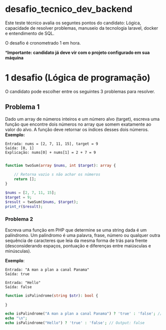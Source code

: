 # desafio_tecnico_dev_backend

Este teste técnico avalia os seguntes pontos do candidato: Lógica, capacidade de resolver problemas, manuseio da tecnologia laravel, docker e entendimento de SQL. 

O desafio é cronometrado 1 em hora.


***Importante: candidato já deve vir com o projeto configurado em sua máquina**



# 1 desafio (Lógica de programação)
O candidato pode escolher entre os  seguintes 3 problemas para resolver.

## Problema 1
Dado um array de números inteiros e um número alvo (target), escreva uma função que encontre dois números no array que somem exatamente ao valor do alvo. A função deve retornar os índices desses dois números.
**Exemplo:**
```
Entrada: nums = [2, 7, 11, 15], target = 9
Saída: [0, 1]
Explicação: nums[0] + nums[1] = 2 + 7 = 9
```
```php

function twoSum(array $nums, int $target): array {
    
    // Retorna vazio s não achar os números
    return [];
}

$nums = [2, 7, 11, 15];
$target = 9;
$result = twoSum($nums, $target);
print_r($result); 
```

### Problema 2 
Escreva uma função em PHP que determine se uma string dada é um palíndromo. Um palíndromo é uma palavra, frase, número ou qualquer outra sequência de caracteres que leia da mesma forma de trás para frente (desconsiderando espaços, pontuação e diferenças entre maiúsculas e minúsculas).

**Exemplo**:

```
Entrada: "A man a plan a canal Panama"
Saída: true

Entrada: "Hello"
Saída: false
```

```php
function isPalindrome(string $str): bool {
 
}

echo isPalindrome("A man a plan a canal Panama") ? 'true' : 'false'; // Output: true
echo "\n";
echo isPalindrome("Hello") ? 'true' : 'false'; // Output: false
```
